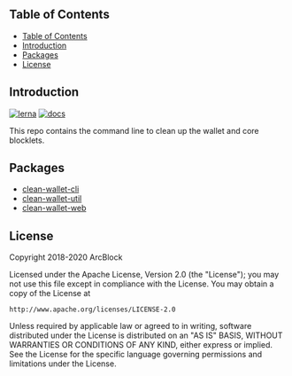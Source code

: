 ## Table of Contents

- [Table of Contents](#Table-of-Contents)
- [Introduction](#Introduction)
- [Packages](#Packages)
- [License](#License)

## Introduction

[![lerna](https://img.shields.io/badge/maintained%20with-lerna-cc00ff.svg)](https://lernajs.io/)
[![docs](https://img.shields.io/badge/powered%20by-arcblock-green.svg)](https://docs.arcblock.io)

This repo contains the command line to clean up the wallet and core blocklets.

## Packages

- [clean-wallet-cli](./packages/cli/README.md)
- [clean-wallet-util](./packages/utils/README.md)
- [clean-wallet-web](./packages/web/README.md)

## License

Copyright 2018-2020 ArcBlock

Licensed under the Apache License, Version 2.0 (the "License");
you may not use this file except in compliance with the License.
You may obtain a copy of the License at

    http://www.apache.org/licenses/LICENSE-2.0

Unless required by applicable law or agreed to in writing, software
distributed under the License is distributed on an "AS IS" BASIS,
WITHOUT WARRANTIES OR CONDITIONS OF ANY KIND, either express or implied.
See the License for the specific language governing permissions and
limitations under the License.
